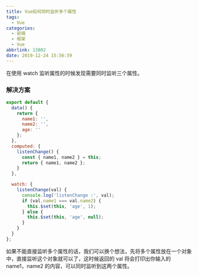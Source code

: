 ```yaml
---
title: Vue如何同时监听多个属性
tags:
  - Vue
categories:
  - 前端
  - 框架
  - Vue
abbrlink: 13802
date: 2019-12-24 15:56:59
---
```


在使用 watch 监听属性的时候发现需要同时监听三个属性。

<!-- more -->

### 解决方案

```js
export default {
  data() {
    return {
      name1: '',
      name2: '',
      age: ''
    };
  },
  computed: {
    listenChange() {
      const { name1, name2 } = this;
      return { name1, name2 };
    }
  },

  watch: {
    listenChange(val) {
      console.log('listenChange :', val);
      if (val.name1 === val.name2) {
        this.$set(this, 'age', 1);
      } else {
        this.$set(this, 'age', null);
      }
    }
  }
};
```

如果不能直接监听多个属性的话，我们可以换个想法，先将多个属性放在一个对象中，直接监听这个对象就可以了，这时候返回的 val 将会打印出你输入的 name1，name2 的内容，可以同时监听到这两个属性。
